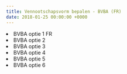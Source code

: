 ```yaml
---
title: Vennootschapsvorm bepalen - BVBA (FR)
date: 2018-01-25 00:00:00 +0000
---
```


<li>BVBA optie 1 FR</li>
<li>BVBA optie 2</li>
<li>BVBA optie 3</li>
<li>BVBA optie 4</li>
<li>BVBA optie 5</li>
<li>BVBA optie 6</li>

